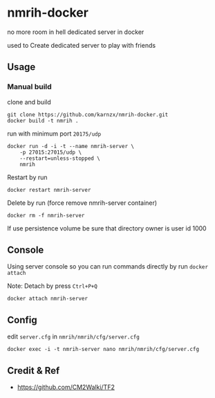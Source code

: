 # nmrih-docker

no more room in hell dedicated server in docker 

used to Create dedicated server to play with friends

## Usage

### Manual build

clone and build 

```shell
git clone https://github.com/karnzx/nmrih-docker.git
docker build -t nmrih .
```

run with minimum port `20175/udp`

```shell
docker run -d -i -t --name nmrih-server \
	-p 27015:27015/udp \
	--restart=unless-stopped \
	nmrih
```

Restart by run 

```shell
docker restart nmrih-server
```

Delete by run (force remove nmrih-server container)

```shell
docker rm -f nmrih-server
```

If use persistence volume be sure that directory owner is user id 1000

## Console

Using server console so you can run commands directly by run `docker attach`

Note: Detach by press `Ctrl+P+Q` 

```shell
docker attach nmrih-server
```

## Config

edit `server.cfg` in `nmrih/nmrih/cfg/server.cfg`

```shell
docker exec -i -t nmrih-server nano nmrih/nmrih/cfg/server.cfg
```

## Credit & Ref

- https://github.com/CM2Walki/TF2

